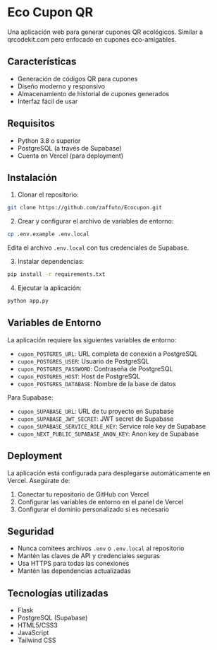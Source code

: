 # Eco Cupon QR

Una aplicación web para generar cupones QR ecológicos. Similar a qrcodekit.com pero enfocado en cupones eco-amigables.

## Características

- Generación de códigos QR para cupones
- Diseño moderno y responsivo
- Almacenamiento de historial de cupones generados
- Interfaz fácil de usar

## Requisitos

- Python 3.8 o superior
- PostgreSQL (a través de Supabase)
- Cuenta en Vercel (para deployment)

## Instalación

1. Clonar el repositorio:
```bash
git clone https://github.com/zaffuto/Ecocupon.git
```

2. Crear y configurar el archivo de variables de entorno:
```bash
cp .env.example .env.local
```
Edita el archivo `.env.local` con tus credenciales de Supabase.

3. Instalar dependencias:
```bash
pip install -r requirements.txt
```

4. Ejecutar la aplicación:
```bash
python app.py
```

## Variables de Entorno

La aplicación requiere las siguientes variables de entorno:

- `cupon_POSTGRES_URL`: URL completa de conexión a PostgreSQL
- `cupon_POSTGRES_USER`: Usuario de PostgreSQL
- `cupon_POSTGRES_PASSWORD`: Contraseña de PostgreSQL
- `cupon_POSTGRES_HOST`: Host de PostgreSQL
- `cupon_POSTGRES_DATABASE`: Nombre de la base de datos

Para Supabase:
- `cupon_SUPABASE_URL`: URL de tu proyecto en Supabase
- `cupon_SUPABASE_JWT_SECRET`: JWT secret de Supabase
- `cupon_SUPABASE_SERVICE_ROLE_KEY`: Service role key de Supabase
- `cupon_NEXT_PUBLIC_SUPABASE_ANON_KEY`: Anon key de Supabase

## Deployment

La aplicación está configurada para desplegarse automáticamente en Vercel. Asegúrate de:

1. Conectar tu repositorio de GitHub con Vercel
2. Configurar las variables de entorno en el panel de Vercel
3. Configurar el dominio personalizado si es necesario

## Seguridad

- Nunca comitees archivos `.env` o `.env.local` al repositorio
- Mantén las claves de API y credenciales seguras
- Usa HTTPS para todas las conexiones
- Mantén las dependencias actualizadas

## Tecnologías utilizadas

- Flask
- PostgreSQL (Supabase)
- HTML5/CSS3
- JavaScript
- Tailwind CSS
